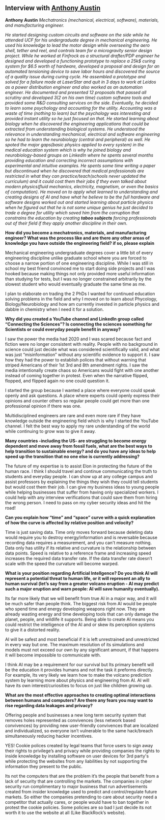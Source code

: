 ## Interview with [Anthony Austin](https://www.linkedin.com/in/anthony-austin-97a4a0114/)

**Anthony Austin** *Mechatronics (mechanical, electrical, software), materials, and manufacturing engineer.*

*He started designing custom circuits and software on the side while he attended UCF for his undergraduate degree in mechanical engineering. He used his knowledge to lead the motor design while overseeing the  aero shell, tether and reel, and controls team for a microgravity  senior design project. While he worked at Finfrock as a structural drafter/PDP engineer he designed and developed a functioning prototype to replace a 25k$ curing system for $6.5 worth of hardware, developed a proposal and design for an automated tensioning device to save labor hours and discovered the source of a quality issue during curing cycle. He assembled a prototype and solved for a failure mode at LaserStar and quit in 3 days to work at Leidos as a power distribution engineer and also worked as an automation engineer. He documented and presented 12 proposals that passed all scrutiny and developed 3(2 on his own time) custom software tools and provided some R&D consulting services on the side.  Eventually, he decided to learn some psychology and accounting for the utility. Accounting was a waste of time (nothing to learn) but the psychology was interesting and provided instant utility so he just focused on that. He started learning about biology when he discovered the engineering applications that could be extracted from understanding biological systems. He understood the relevance in understanding mechanical, electrical and software engineering so he had to learn the neurobiology (central and peripheral) as well. He spoted the major gaps(basic physics applied to every system) in the medical education system which is why he joined biology and neurobiology-based groups on LinkedIn where he spents several months providing education and correcting incorrect assumptions with experimental and intuitive examples. He spents some time writing a paper but discontinued when he discovered that medical professionals are restricted in what they can practice/teach(schools never updated the curriculum) and it could cost them their jobs if they even talked about modern physics(fluid mechanics, electricity, magnetism, or even the basics of computation).  He moved on to apply what learned to understanding and creating designs of AI and have what he believe to be the full hardware and software designs worked out and started learning about particle physics when he figured out that he is not some unique genius he just decided to trade a degree for utility which saved him from the corruption that constrains the education by creating __taboo subjects__ forcing professionals out of their field if they apply another discipline in their own*.

**How did you become a mechatronics, materials, and manufacturing engineer? What was the process like and are there any other areas of knowledge you have outside the engineering field? if so, please explain**

Mechanical engineering undergraduate degrees cover a little bit of every engineering discipline unlike graduate school where you are forced to choose a narrow portion of one engineering discipline. While I was still in school my best friend convinced me to start doing side projects and I was hooked because making things not only provided more useful information than studying for tests, but I was no longer constrained arbitrarily by the slowest student who would eventually graduate the same time as me.

 I plan to elaborate on trading the 2 PhDs I wanted for continued education solving problems in the field and why I moved on to learn about Phycology, Biology/Neurobiology and how am currently invested in particle physics and dabble in chemistry when I need it for a solution. 

 **Why did you created a YouTube channel and LinkedIn group called “Connecting the Sciences”? Is connecting the sciences something for Scientists or could everyday people benefit in anyway?**

 I saw the power the media had 2020 and I was scared because fact and fiction were no longer consistent with reality. People with no background in science could just decide what was considered scientifically valid, and what was just “misinformation” without any scientific evidence to support it. I saw how they had the power to establish polices that without warning that striped Americans of their 1st 3rd and 8th amendment rights. I saw the media intentionally create chaos so Americans would fight with one another instead of coming together in protest.  Even when the narrative flipped, flopped, and flipped again no one could question it. 

I started the group because I wanted a place where everyone could speak openly and ask questions. A place where experts could openly express their opinions and counter others so regular people could get more than one professional opinion if there was one.

 Multidisciplined engineers are rare and even more rare if they have knowledge outside the engineering field which is why I started the YouTube channel. I felt the best way to apply my rare understanding of the world while continuing to grow was to give it away. 


**Many countries -including the US- are struggling to become energy dependent and move away from fossil fuels, what are the best ways to help transition to sustainable energy? and do you have any ideas to help speed up the transition that no one else is currently addressing?**

The future of my expertise is to assist Elon in protecting the future of the human race. I think I should travel and continue communicating the truth to students and everyday people. I can show up at any college campus and assist professors by explaining the things they wish they could tell students but would cost them their job. I can give my business ideas to young people while helping businesses that suffer from having only specialized workers. I could help with any interview verifications that could save them from hiring the wrong person. I need to pass on my cyber security ideas and hit the road!  



**Can you explain how “time” and “space” curve with a quick explanation of how the curve is affected by relative position and velocity?**

Time is just saving data. Time only moves forward because deleting data would require you to destroy energy/information and is reversable because recording data requires a measurement, and you can't measure nothing. Data only has utility if its relative and curvature is the relationship between data points. Speed is relative to a reference frame and increasing speed increases the required data transfer rate. If the data transfer rate doesn’t scale with the speed the curvature will become warped. 



**What is your position regarding Artificial Intellgence? Do you think AI will represent a potential threat to human life, or it will represent an ally to human survival (let’s say from a greater volcano eruption - AI may predict such a major eruption and warn people: AI will save humanity eventually).**

Its far more likely that we will benefit from true AI in a major way, and it will be much safer than people think. The biggest risk from AI would be people who spend time and energy developing weapons right now. They are already wasting energy and time developing tools that can only damage the planet, people, and wildlife it supports. Being able to create AI means you could restrict the intelligence of the AI and or skew its perception systems to give it a distorted reality. 

AI will be safest and most beneficial if it is left unrestrained and unrestricted in every way but one. The maximum resolution of its simulations and models must not exceed our own by any significant amount, if that happens it will become impossible to communicate with. 

I think AI may be a requirement for our survival but Its primary benefit will be the education it provides humans and not the task it preforms directly. For example, Its very likely we learn how to make the volcano prediction system by learning more about physics and engineering from AI. AI will have its own interest/curiosities to focus on just like children growing up.


**What are the most effective approaches to creating optimal interactions between humans and computers? Are there any fears you may want to rise regarding data leakages and privacy?**

Offering people and businesses a new long term security system that removes holes represented as convivences (less network based convivences) by providing new user-friendly convivences that are localized and individualized, so everyone isn’t vulnerable to the same hack/breach simultaneously reducing hacker incentives. 


YES! Cookie polices created by legal teams that force users to sign away their rights to privilege’s and privacy while providing companies the rights to inside knowledge by installing software on user devices for 3rd party's while protecting the websites from any liabilities by not supporting the information they present to the public.


Its not the computers that are the problem it’s the people that benefit from a lack of security that are controlling the markets. The companies in cyber security run complimentary to major business that run advertisements created from insider knowledge used to predict and control/regulate future markets.  So either the companies pretending to care about security need a competitor that actually cares, or people would have to ban together in protest the cookie policies. Some policies are so bad I just decide its not worth it to use the website at all (Like BlackRock’s website).
